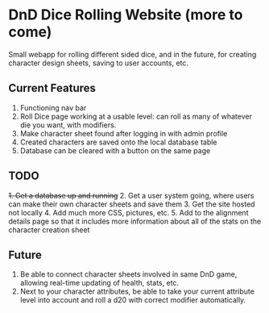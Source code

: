 # DnD Dice Rolling Website (more to come)
Small webapp for rolling different sided dice, and in the future, for creating character design sheets, saving to user accounts, etc.

## Current Features
1. Functioning nav bar
2. Roll Dice page working at a usable level: can roll as many of whatever die you want, with modifiers.
3. Make character sheet found after logging in with admin profile
4. Created characters are saved onto the local database table
5. Database can be cleared with a button on the same page

## TODO
~~1. Get a database up and running~~
2. Get a user system going, where users can make their own character sheets and save them
3. Get the site hosted not locally
4. Add much more CSS, pictures, etc.
5. Add to the alignment details page so that it includes more information about all of the stats on the character creation sheet

## Future
1. Be able to connect character sheets involved in same DnD game, allowing real-time updating of health, stats, etc.
2. Next to your character attributes, be able to take your current attribute level into account and roll a d20 with correct modifier automatically.

